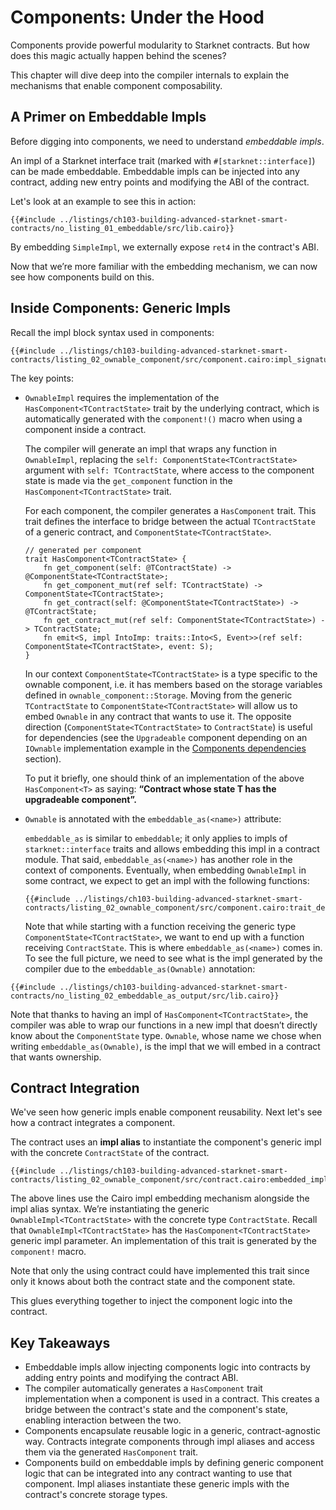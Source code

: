 # Components: Under the Hood

Components provide powerful modularity to Starknet contracts. But how does this
magic actually happen behind the scenes?

This chapter will dive deep into the compiler internals to explain the
mechanisms that enable component composability.

## A Primer on Embeddable Impls

Before digging into components, we need to understand _embeddable impls_.

An impl of a Starknet interface trait (marked with `#[starknet::interface]`) can
be made embeddable. Embeddable impls can be injected into any contract, adding
new entry points and modifying the ABI of the contract.

Let's look at an example to see this in action:

```cairo,noplayground
{{#include ../listings/ch103-building-advanced-starknet-smart-contracts/no_listing_01_embeddable/src/lib.cairo}}
```

By embedding `SimpleImpl`, we externally expose `ret4` in the contract's ABI.

Now that we’re more familiar with the embedding mechanism, we can now see how
components build on this.

## Inside Components: Generic Impls

Recall the impl block syntax used in components:

```cairo,noplayground
{{#include ../listings/ch103-building-advanced-starknet-smart-contracts/listing_02_ownable_component/src/component.cairo:impl_signature}}
```

The key points:

- `OwnableImpl` requires the implementation of the
  `HasComponent<TContractState>` trait by the underlying contract, which is
  automatically generated with the `component!()` macro when using a component
  inside a contract.

  The compiler will generate an impl that wraps any function in `OwnableImpl`,
  replacing the `self: ComponentState<TContractState>` argument with `self:
TContractState`, where access to the component state is made via the
  `get_component` function in the `HasComponent<TContractState>` trait.

  For each component, the compiler generates a `HasComponent` trait. This trait
  defines the interface to bridge between the actual `TContractState` of a
  generic contract, and `ComponentState<TContractState>`.

  ```cairo,noplayground
  // generated per component
  trait HasComponent<TContractState> {
      fn get_component(self: @TContractState) -> @ComponentState<TContractState>;
      fn get_component_mut(ref self: TContractState) -> ComponentState<TContractState>;
      fn get_contract(self: @ComponentState<TContractState>) -> @TContractState;
      fn get_contract_mut(ref self: ComponentState<TContractState>) -> TContractState;
      fn emit<S, impl IntoImp: traits::Into<S, Event>>(ref self: ComponentState<TContractState>, event: S);
  }
  ```

  In our context `ComponentState<TContractState>` is a type specific to the
  ownable component, i.e. it has members based on the storage variables defined
  in `ownable_component::Storage`. Moving from the generic `TContractState` to
  `ComponentState<TContractState>` will allow us to embed `Ownable` in any
  contract that wants to use it. The opposite direction
  (`ComponentState<TContractState>` to `ContractState`) is useful for
  dependencies (see the `Upgradeable` component depending on an `IOwnable`
  implementation example in the [Components dependencies ](./ch103-02-02-component-dependencies.md) section).

  To put it briefly, one should think of an implementation of the above
  `HasComponent<T>` as saying: **“Contract whose state T has the upgradeable
  component”.**

- `Ownable` is annotated with the `embeddable_as(<name>)` attribute:

  `embeddable_as` is similar to `embeddable`; it only applies to impls of
  `starknet::interface` traits and allows embedding this impl in a contract
  module. That said, `embeddable_as(<name>)` has another role in the context of
  components. Eventually, when embedding `OwnableImpl` in some contract, we
  expect to get an impl with the following functions:

  ```cairo,noplayground
  {{#include ../listings/ch103-building-advanced-starknet-smart-contracts/listing_02_ownable_component/src/component.cairo:trait_def}}
  ```

  Note that while starting with a function receiving the generic type
  `ComponentState<TContractState>`, we want to end up with a function receiving
  `ContractState`. This is where `embeddable_as(<name>)` comes in. To see the
  full picture, we need to see what is the impl generated by the compiler due to
  the `embeddable_as(Ownable)` annotation:

```cairo,noplayground
{{#include ../listings/ch103-building-advanced-starknet-smart-contracts/no_listing_02_embeddable_as_output/src/lib.cairo}}
```

Note that thanks to having an impl of `HasComponent<TContractState>`, the
compiler was able to wrap our functions in a new impl that doesn’t directly
know about the `ComponentState` type. `Ownable`, whose name we chose when
writing `embeddable_as(Ownable)`, is the impl that we will embed in a contract
that wants ownership.

## Contract Integration

We've seen how generic impls enable component reusability. Next let's see how a
contract integrates a component.

The contract uses an **impl alias** to instantiate the component's generic impl
with the concrete `ContractState` of the contract.

```cairo,noplayground
{{#include ../listings/ch103-building-advanced-starknet-smart-contracts/listing_02_ownable_component/src/contract.cairo:embedded_impl}}
```

The above lines use the Cairo impl embedding mechanism alongside the impl alias
syntax. We’re instantiating the generic `OwnableImpl<TContractState>` with the
concrete type `ContractState`. Recall that `OwnableImpl<TContractState>` has the
`HasComponent<TContractState>` generic impl parameter. An implementation of this
trait is generated by the `component!` macro.

Note that only the using contract
could have implemented this trait since only it knows about both the contract
state and the component state.

This glues everything together to inject the component logic into the contract.

## Key Takeaways

- Embeddable impls allow injecting components logic into contracts by adding
  entry points and modifying the contract ABI.
- The compiler automatically generates a `HasComponent` trait implementation
  when a component is used in a contract. This creates a bridge between the
  contract's state and the component's state, enabling interaction between the
  two.
- Components encapsulate reusable logic in a generic, contract-agnostic way.
  Contracts integrate components through impl aliases and access them via the
  generated `HasComponent` trait.
- Components build on embeddable impls by defining generic component logic that
  can be integrated into any contract wanting to use that component. Impl
  aliases instantiate these generic impls with the contract's concrete storage
  types.
